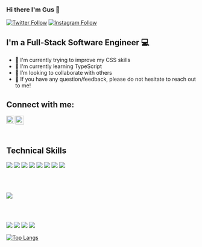 ### Hi there I'm Gus 👋

[![Twitter Follow](https://img.shields.io/twitter/follow/GusBikos?color=1DA1F2&logo=twitter&style=for-the-badge)](https://twitter.com/intent/follow?original_referer=https%3A%2F%2Fgithub.com%2FGusBikos&screen_name=GusBikos)
[![Instagram Follow](https://img.shields.io/instagram/follow/gusbikos?color=1DA1F2&logo=instagram&style=for-the-badge)](https://instagram.com/intent/follow?original_referer=https%3A%2F%2Fgithub.com%2FGusBikos&screen_name=GusBikos)

##  I'm a Full-Stack Software Engineer 💻

- 🔭 I'm currently trying to improve my CSS skills
- 🔭 I'm currently learning TypeScript
- 👯 I’m looking to collaborate with others
- 💬 If you have any question/feedback, please do not hesitate to reach out to me!

## Connect with me:
<a href="https://www.linkedin.com/in/gus-bikos/"><img align="left" src="https://image.flaticon.com/icons/png/512/174/174857.png" width="21px"/></a>
<a href="https://twitter.com/GusBikos"><img align="left" src="https://www.creativefreedom.co.uk/wp-content/uploads/2017/06/Twitter-logo-2012.png" width="23px"/></a>

</br>
</br>
</br>

## Technical Skills
![](https://img.shields.io/badge/Code-React-informational?style=flat&logo=react&color=61DAFB)
![](https://img.shields.io/badge/Code-Redux-informational?style=flat&logo=Redux&color=764ABC)
![](https://img.shields.io/badge/Code-JavaScript-informational?style=flat&logo=JavaScript&color=F7DF1E)
![](https://img.shields.io/badge/Code-Ruby-informational?style=flat&logo=Ruby&color=CC342D)
![](https://img.shields.io/badge/Code-Ruby_on_Rails-informational?style=flat&logo=Ruby-On-Rails&color=CC0000)
![](https://img.shields.io/badge/Code-HTML5-informational?style=flat&logo=HTML5&color=E34F26)
![](https://img.shields.io/badge/Code-PostgreSQL-informational?style=flat&logo=PostgreSQL&color=336791)
![](https://img.shields.io/badge/Code-SQLite-informational?style=flat&logo=SQLite&color=003B57)

</br>
</br>

![](https://img.shields.io/badge/Style-CSS3-informational?style=flat&logo=CSS3&color=1572B6)

</br>
</br>

![](https://img.shields.io/badge/Tools-NPM-informational?style=flat&logo=NPM&color=CB3837)
![](https://img.shields.io/badge/Tools-Heroku-informational?style=flat&logo=Heroku&color=430098)
![](https://img.shields.io/badge/Tools-Git-informational?style=flat&logo=Git&color=F05032)
![](https://img.shields.io/badge/Tools-GitHub-informational?style=flat&logo=GitHub&color=181717)


<!-- [![Anurag’s github stats](https://github-readme-stats.vercel.app/api?username=gusbikos)](https://github.com/gusbikos)
 -->
[![Top Langs](https://github-readme-stats.vercel.app/api/top-langs/?username=gusbikos&layout=compact)](https://github.com/gusbikos)

